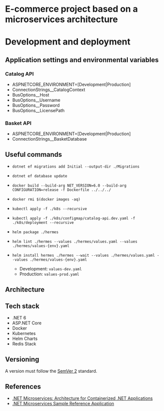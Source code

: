 # E-commerce project based on a microservices architecture

# Development and deployment
## Application settings and environmental variables
### Catalog API
- ASPNETCORE_ENVIRONMENT=[Development|Production]
- ConnectionStrings__CatalogContext
- BusOptions__Host
- BusOptions__Username
- BusOptions__Password
- BusOptions__LicensePath

### Basket API
- ASPNETCORE_ENVIRONMENT=[Development|Production]
- ConnectionStrings__BasketDatabase

## Useful commands
- `dotnet ef migrations add Initial --output-dir ./Migrations`
- `dotnet ef database update`

- `docker build --build-arg NET_VERSION=6.0 --build-arg CONFIGURATION=release -f Dockerfile ../../../`
- `docker rmi $(docker images -aq)`

- `kubectl apply -f ./k8s --recursive`
- `kubectl apply -f ./k8s/configmap/catalog-api.dev.yaml -f ./k8s/deployment --recursive`

- `helm package ./hermes`
- `helm lint ./hermes --values ./hermes/values.yaml --values ./hermes/values-{env}.yaml`
- `helm install hermes ./hermes --wait --values ./hermes/values.yaml --values ./hermes/values-{env}.yaml`
    - Development: `values-dev.yaml`
    - Production: `values-prod.yaml`

## Architecture

## Tech stack
- .NET 6
- ASP.NET Core
- Docker
- Kubernetes
- Helm Charts
- Redis Stack

## Versioning
A version must follow the [SemVer 2](https://semver.org/spec/v2.0.0.html) standard.

## References
- [.NET Microservices: Architecture for Containerized .NET Applications](https://learn.microsoft.com/en-us/dotnet/architecture/microservices/)
- [.NET Microservices Sample Reference Application](https://github.com/dotnet-architecture/eShopOnContainers)
